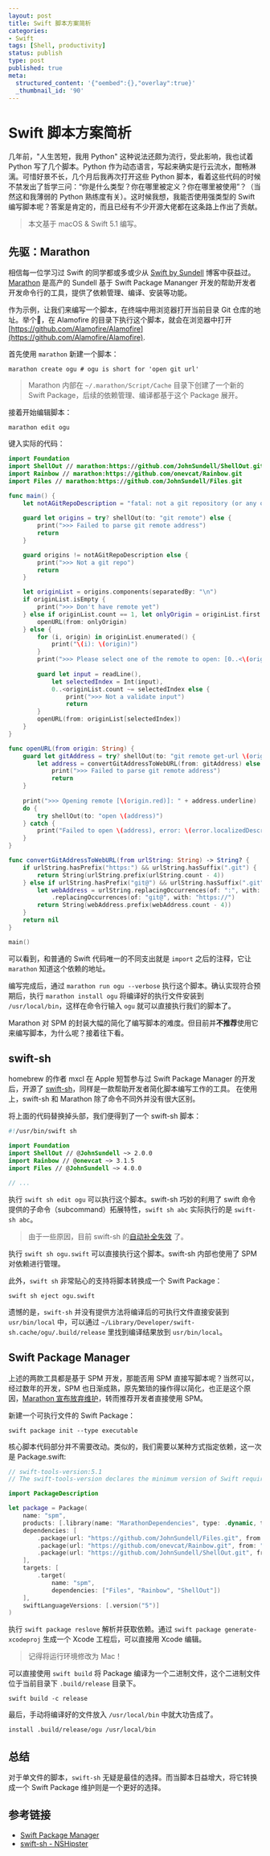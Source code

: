 ```yaml
---
layout: post
title: Swift 脚本方案简析
categories:
- Swift
tags: [Shell, productivity]
status: publish
type: post
published: true
meta:
  structured_content: '{"oembed":{},"overlay":true}'
  _thumbnail_id: '90'
---
```


# Swift 脚本方案简析

几年前，"人生苦短，我用 Python" 这种说法还颇为流行，受此影响，我也试着 Python 写了几个脚本。Python 作为动态语言，写起来确实是行云流水，酣畅淋漓。可惜好景不长，几个月后我再次打开这些 Python 脚本，看着这些代码的时候不禁发出了哲学三问：“你是什么类型？你在哪里被定义？你在哪里被使用”？（当然这和我薄弱的 Python 熟练度有关）。这时候我想，我能否使用强类型的 Swift 编写脚本呢？答案是肯定的，而且已经有不少开源大佬都在这条路上作出了贡献。

> 本文基于 macOS & Swift 5.1 编写。

## 先驱：Marathon

相信每一位学习过 Swift 的同学都或多或少从 [Swift by Sundell](https://www.swiftbysundell.com) 博客中获益过。 [Marathon](https://github.com/JohnSundell/Marathon) 是高产的 Sundell 基于 Swift Package Mananger 开发的帮助开发者开发命令行的工具，提供了依赖管理、编译、安装等功能。

作为示例，让我们来编写一个脚本，在终端中用浏览器打开当前目录 Git 仓库的地址。举个🌰，在 Alamofire 的目录下执行这个脚本，就会在浏览器中打开 [https://github.com/Alamofire/Alamofire](https://github.com/Alamofire/Alamofire).  

首先使用 `marathon` 新建一个脚本：

```shell
marathon create ogu # ogu is short for 'open git url'
```
> Marathon 内部在 `~/.marathon/Script/Cache` 目录下创建了一个新的 Swift Package，后续的依赖管理、编译都基于这个 Package 展开。

接着开始编辑脚本：

```shell
marathon edit ogu
```
键入实际的代码：

```swift
import Foundation
import ShellOut // marathon:https://github.com/JohnSundell/ShellOut.git
import Rainbow // marathon:https://github.com/onevcat/Rainbow.git
import Files // marathon:https://github.com/JohnSundell/Files.git

func main() {
    let notAGitRepoDescription = "fatal: not a git repository (or any of the parent directories): .git"
    
    guard let origins = try? shellOut(to: "git remote") else {
        print(">>> Failed to parse git remote address")
        return
    }

    guard origins != notAGitRepoDescription else {
        print(">>> Not a git repo")
        return
    }

    let originList = origins.components(separatedBy: "\n")
    if originList.isEmpty {
        print(">>> Don't have remote yet")
    } else if originList.count == 1, let onlyOrigin = originList.first {
        openURL(from: onlyOrigin)
    } else {
        for (i, origin) in originList.enumerated() {
            print("\(i): \(origin)")
        }
        print(">>> Please select one of the remote to open: [0..<\(originList.count)]")
        
        guard let input = readLine(),
            let selectedIndex = Int(input),
            0..<originList.count ~= selectedIndex else {
                print(">>> Not a validate input")
                return
        }
        openURL(from: originList[selectedIndex])
    }
}

func openURL(from origin: String) {
    guard let gitAddress = try? shellOut(to: "git remote get-url \(origin)"),
        let address = convertGitAddressToWebURL(from: gitAddress) else {
            print(">>> Failed to parse git remote address")
            return
    }
    
    print(">>> Opening remote [\(origin.red)]: " + address.underline)
    do {
        try shellOut(to: "open \(address)")
    } catch {
        print("Failed to open \(address), error: \(error.localizedDescription)")
    }
}

func convertGitAddressToWebURL(from urlString: String) -> String? {
    if urlString.hasPrefix("https:") && urlString.hasSuffix(".git") {
        return String(urlString.prefix(urlString.count - 4))
    } else if urlString.hasPrefix("git@") && urlString.hasSuffix(".git") {
        let webAddress = urlString.replacingOccurrences(of: ":", with: "/")
            .replacingOccurrences(of: "git@", with: "https://")
        return String(webAddress.prefix(webAddress.count - 4))
    }
    return nil
}

main()
```
可以看到，和普通的 Swift 代码唯一的不同支出就是 `import` 之后的注释，它让 `marathon` 知道这个依赖的地址。

编写完成后，通过 `marathon run ogu --verbose` 执行这个脚本。确认实现符合预期后，执行 `marathon install ogu` 将编译好的执行文件安装到 `/usr/local/bin`，这样在命令行输入 `ogu` 就可以直接执行我们的脚本了。

Marathon 对 SPM 的封装大幅的简化了编写脚本的难度。但目前并**不推荐**使用它来编写脚本，为什么呢？接着往下看。

## swift-sh

homebrew 的作者 mxcl 在 Apple 短暂参与过 Swift Package Manager 的开发后，开源了 [swift-sh](https://github.com/mxcl/swift-sh)，同样是一款帮助开发者简化脚本编写工作的工具。 在使用上，swift-sh 和 Marathon 除了命令不同外并没有很大区别。

将上面的代码替换掉头部，我们便得到了一个 swift-sh 脚本：

```swift
#!/usr/bin/swift sh

import Foundation
import ShellOut // @JohnSundell ~> 2.0.0
import Rainbow // @onevcat ~> 3.1.5
import Files // @JohnSundell ~> 4.0.0

// ...
```

执行 `swift sh edit ogu` 可以执行这个脚本。swift-sh 巧妙的利用了 swift 命令提供的子命令（subcommand）拓展特性，`swift sh abc` 实际执行的是 `swift-sh abc`。

> 由于一些原因，目前 swift-sh 的[自动补全失效](https://github.com/mxcl/swift-sh/issues/87) 了。

执行 `swift sh ogu.swift` 可以直接执行这个脚本。swift-sh 内部也使用了 SPM 对依赖进行管理。

此外，`swift sh` 非常贴心的支持将脚本转换成一个 Swift Package：

```shell
swift sh eject ogu.swift
```
遗憾的是，`swift-sh` 并没有提供方法将编译后的可执行文件直接安装到 `usr/bin/local` 中，可以通过 `~/Library/Developer/swift-sh.cache/ogu/.build/release` 里找到编译结果放到 `usr/bin/local`。

## Swift Package Manager

上述的两款工具都是基于 SPM 开发，那能否用 SPM 直接写脚本呢？当然可以，经过数年的开发，SPM 也日渐成熟，原先繁琐的操作得以简化，也正是这个原因，[Marathon 宣布放弃维护](https://github.com/JohnSundell/Marathon/issues/208)，转而推荐开发者直接使用 SPM。

新建一个可执行文件的 Swift Package：

```shell
swift package init --type executable
```

核心脚本代码部分并不需要改动。类似的，我们需要以某种方式指定依赖，这一次是 Package.swift:

```swift
// swift-tools-version:5.1
// The swift-tools-version declares the minimum version of Swift required to build this package.

import PackageDescription

let package = Package(
    name: "spm",
    products: [.library(name: "MarathonDependencies", type: .dynamic, targets: ["spm"])],
    dependencies: [
        .package(url: "https://github.com/JohnSundell/Files.git", from: "4.0.0"),
        .package(url: "https://github.com/onevcat/Rainbow.git", from: "3.0.0"),
        .package(url: "https://github.com/JohnSundell/ShellOut.git", from: "2.0.0")
    ],
    targets: [
        .target(
            name: "spm",
            dependencies: ["Files", "Rainbow", "ShellOut"])
    ],
    swiftLanguageVersions: [.version("5")]
)

```
执行 `swift package reslove` 解析并获取依赖。通过 `swift package generate-xcodeproj` 生成一个 Xcode 工程后，可以直接用 Xcode 编辑。

> 记得将运行环境修改为 Mac！

可以直接使用 `swift build` 将 Package 编译为一个二进制文件，这个二进制文件位于当前目录下 `.build/release` 目录下。

```shell
swift build -c release
```

最后，手动将编译好的文件放入 `/usr/local/bin` 中就大功告成了。

```
install .build/release/ogu /usr/local/bin
```

## 总结

对于单文件的脚本，`swift-sh` 无疑是最佳的选择。而当脚本日益增大，将它转换成一个 Swift Package 维护则是一个更好的选择。


## 参考链接

- [Swift Package Manager](https://swift.org/package-manager/)
- [swift-sh - NSHipster](https://nshipster.com/swift-sh/)

